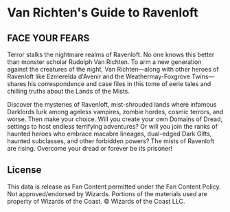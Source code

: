 # Van Richten's Guide to Ravenloft

## FACE YOUR FEARS

Terror stalks the nightmare realms of Ravenloft. No one knows this better than monster scholar Rudolph Van Richten. To arm a new generation against the creatures of the night, Van Richten—along with other heroes of Ravenloft like Ezmerelda d'Avenir and the Weathermay-Foxgrove Twins—shares his correspondence and case files in this tome of eerie tales and chilling truths about the Lands of the Mists.

Discover the mysteries of Ravenloft, mist-shrouded lands where infamous Darklords lurk among ageless vampires, zombie hordes, cosmic terrors, and worse. Then make your choice. Will you create your own Domains of Dread, settings to host endless terrifying adventures? Or will you join the ranks of haunted heroes who embrace macabre lineages, dual-edged Dark Gifts, haunted subclasses, and other forbidden powers? The mists of Ravenloft are rising. Overcome your dread or forever be its prisoner!

## License

This data is release as Fan Content permitted under the Fan Content Policy. Not approved/endorsed by Wizards. Portions of the materials used are property of Wizards of the Coast. © Wizards of the Coast LLC.
